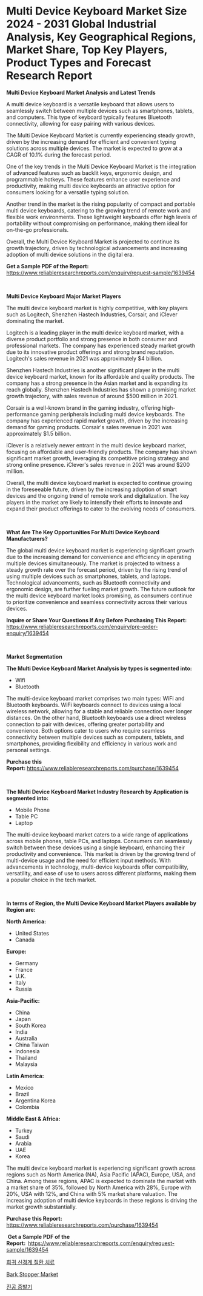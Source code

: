<p><h1>Multi Device Keyboard Market Size 2024 - 2031 Global Industrial Analysis, Key Geographical Regions, Market Share, Top Key Players, Product Types and Forecast Research Report</h1></p><p><strong>Multi Device Keyboard Market Analysis and Latest Trends</strong></p>
<p><p>A multi device keyboard is a versatile keyboard that allows users to seamlessly switch between multiple devices such as smartphones, tablets, and computers. This type of keyboard typically features Bluetooth connectivity, allowing for easy pairing with various devices. </p><p>The Multi Device Keyboard Market is currently experiencing steady growth, driven by the increasing demand for efficient and convenient typing solutions across multiple devices. The market is expected to grow at a CAGR of 10.1% during the forecast period.</p><p>One of the key trends in the Multi Device Keyboard Market is the integration of advanced features such as backlit keys, ergonomic design, and programmable hotkeys. These features enhance user experience and productivity, making multi device keyboards an attractive option for consumers looking for a versatile typing solution.</p><p>Another trend in the market is the rising popularity of compact and portable multi device keyboards, catering to the growing trend of remote work and flexible work environments. These lightweight keyboards offer high levels of portability without compromising on performance, making them ideal for on-the-go professionals.</p><p>Overall, the Multi Device Keyboard Market is projected to continue its growth trajectory, driven by technological advancements and increasing adoption of multi device solutions in the digital era.</p></p>
<p><strong>Get a Sample PDF of the Report:&nbsp;</strong> <a href="https://www.reliableresearchreports.com/enquiry/request-sample/1639454">https://www.reliableresearchreports.com/enquiry/request-sample/1639454</a></p>
<p>&nbsp;</p>
<p><strong>Multi Device Keyboard Major Market Players</strong></p>
<p><p>The multi device keyboard market is highly competitive, with key players such as Logitech, Shenzhen Hastech Industries, Corsair, and iClever dominating the market. </p><p>Logitech is a leading player in the multi device keyboard market, with a diverse product portfolio and strong presence in both consumer and professional markets. The company has experienced steady market growth due to its innovative product offerings and strong brand reputation. Logitech's sales revenue in 2021 was approximately $4 billion.</p><p>Shenzhen Hastech Industries is another significant player in the multi device keyboard market, known for its affordable and quality products. The company has a strong presence in the Asian market and is expanding its reach globally. Shenzhen Hastech Industries has shown a promising market growth trajectory, with sales revenue of around $500 million in 2021.</p><p>Corsair is a well-known brand in the gaming industry, offering high-performance gaming peripherals including multi device keyboards. The company has experienced rapid market growth, driven by the increasing demand for gaming products. Corsair's sales revenue in 2021 was approximately $1.5 billion.</p><p>iClever is a relatively newer entrant in the multi device keyboard market, focusing on affordable and user-friendly products. The company has shown significant market growth, leveraging its competitive pricing strategy and strong online presence. iClever's sales revenue in 2021 was around $200 million.</p><p>Overall, the multi device keyboard market is expected to continue growing in the foreseeable future, driven by the increasing adoption of smart devices and the ongoing trend of remote work and digitalization. The key players in the market are likely to intensify their efforts to innovate and expand their product offerings to cater to the evolving needs of consumers.</p></p>
<p>&nbsp;</p>
<p><strong>What Are The Key Opportunities For Multi Device Keyboard Manufacturers?</strong></p>
<p><p>The global multi device keyboard market is experiencing significant growth due to the increasing demand for convenience and efficiency in operating multiple devices simultaneously. The market is projected to witness a steady growth rate over the forecast period, driven by the rising trend of using multiple devices such as smartphones, tablets, and laptops. Technological advancements, such as Bluetooth connectivity and ergonomic design, are further fueling market growth. The future outlook for the multi device keyboard market looks promising, as consumers continue to prioritize convenience and seamless connectivity across their various devices.</p></p>
<p><strong>Inquire or Share Your Questions If Any Before Purchasing This Report:</strong> <a href="https://www.reliableresearchreports.com/enquiry/pre-order-enquiry/1639454">https://www.reliableresearchreports.com/enquiry/pre-order-enquiry/1639454</a></p>
<p>&nbsp;</p>
<p><strong>Market Segmentation</strong></p>
<p><strong>The Multi Device Keyboard Market Analysis by types is segmented into:</strong></p>
<p><ul><li>Wifi</li><li>Bluetooth</li></ul></p>
<p><p>The multi-device keyboard market comprises two main types: WiFi and Bluetooth keyboards. WiFi keyboards connect to devices using a local wireless network, allowing for a stable and reliable connection over longer distances. On the other hand, Bluetooth keyboards use a direct wireless connection to pair with devices, offering greater portability and convenience. Both options cater to users who require seamless connectivity between multiple devices such as computers, tablets, and smartphones, providing flexibility and efficiency in various work and personal settings.</p></p>
<p><strong>Purchase this Report:&nbsp;</strong><a href="https://www.reliableresearchreports.com/purchase/1639454">https://www.reliableresearchreports.com/purchase/1639454</a></p>
<p>&nbsp;</p>
<p><strong>The Multi Device Keyboard Market Industry Research by Application is segmented into:</strong></p>
<p><ul><li>Mobile Phone</li><li>Table PC</li><li>Laptop</li></ul></p>
<p><p>The multi-device keyboard market caters to a wide range of applications across mobile phones, table PCs, and laptops. Consumers can seamlessly switch between these devices using a single keyboard, enhancing their productivity and convenience. This market is driven by the growing trend of multi-device usage and the need for efficient input methods. With advancements in technology, multi-device keyboards offer compatibility, versatility, and ease of use to users across different platforms, making them a popular choice in the tech market.</p></p>
<p>&nbsp;</p>
<p><strong>In terms of Region, the Multi Device Keyboard Market Players available by Region are:</strong></p>
<p>
    <p> <strong> North America: </strong>
        <ul>
            <li>United States</li>
            <li>Canada</li>
        </ul>
        </p> 
    <p> <strong> Europe: </strong>
        <ul>
            <li>Germany</li>
            <li>France</li>
            <li>U.K.</li>
            <li>Italy</li>
            <li>Russia</li>
        </ul>
        </p> 
    <p> <strong> Asia-Pacific: </strong>
        <ul>
            <li>China</li>
            <li>Japan</li>
            <li>South Korea</li>
            <li>India</li>
            <li>Australia</li>
            <li>China Taiwan</li>
            <li>Indonesia</li>
            <li>Thailand</li>
            <li>Malaysia</li>
        </ul>
        </p> 
    <p> <strong> Latin America: </strong>
        <ul>
            <li>Mexico</li>
            <li>Brazil</li>
            <li>Argentina Korea</li>
            <li>Colombia</li>
        </ul>
        </p> 
    <p> <strong> Middle East & Africa: </strong>
        <ul>
            <li>Turkey</li>
            <li>Saudi</li>
            <li>Arabia</li>
            <li>UAE</li>
            <li>Korea</li>
        </ul>
    </p>
    </p>
<p><p>The multi device keyboard market is experiencing significant growth across regions such as North America (NA), Asia Pacific (APAC), Europe, USA, and China. Among these regions, APAC is expected to dominate the market with a market share of 35%, followed by North America with 28%, Europe with 20%, USA with 12%, and China with 5% market share valuation. The increasing adoption of multi device keyboards in these regions is driving the market growth substantially.</p></p>
<p><strong>Purchase this Report: </strong><a href="https://www.reliableresearchreports.com/purchase/1639454">https://www.reliableresearchreports.com/purchase/1639454</a></p>
<p>&nbsp;<strong>Get a Sample PDF of the Report:&nbsp;&nbsp;</strong><a href="https://www.reliableresearchreports.com/enquiry/request-sample/1639454">https://www.reliableresearchreports.com/enquiry/request-sample/1639454</a></p>
<p><strong></strong></p>
<p><p><a href="https://github.com/TimmyMann6767/Market-Research-Report-List-1/blob/main/62384565185.md">희귀 신경계 질환 치료</a></p><p><a href="https://github.com/Airanohannonzb68e5pb53oc1/Market-Research-Report-List-1/blob/main/bark-stopper-market.md">Bark Stopper Market</a></p><p><a href="https://github.com/JeromeRtyau89966/Market-Research-Report-List-1/blob/main/99969585186.md">진공 증발기</a></p></p>